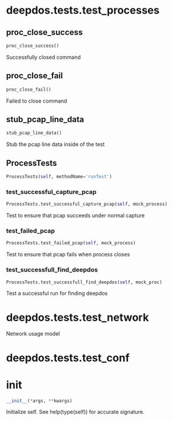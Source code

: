 # deepdos.tests.test_processes

## proc_close_success
```python
proc_close_success()
```

Successfully closed command

## proc_close_fail
```python
proc_close_fail()
```

Failed to close command

## stub_pcap_line_data
```python
stub_pcap_line_data()
```

Stub the pcap line data inside of the test

## ProcessTests
```python
ProcessTests(self, methodName='runTest')
```

### test_successful_capture_pcap
```python
ProcessTests.test_successful_capture_pcap(self, mock_process)
```

Test to ensure that pcap succeeds under normal capture

### test_failed_pcap
```python
ProcessTests.test_failed_pcap(self, mock_process)
```

Test to ensure that pcap fails when process closes

### test_successfull_find_deepdos
```python
ProcessTests.test_successfull_find_deepdos(self, mock_proc)
```

Test a successful run for finding deepdos

# deepdos.tests.test_network

Network usage model

# deepdos.tests.test_conf

# __init__
```python
__init__(*args, **kwargs)
```
Initialize self.  See help(type(self)) for accurate signature.
